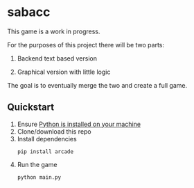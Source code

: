 # sabacc

This game is a work in progress.

For the purposes of this project there will be two parts:

1. Backend text based version

2. Graphical version with little logic

The goal is to eventually merge the two and create a full game.

## Quickstart

1. Ensure [Python is installed on your machine](https://www.python.org/downloads/)
1. Clone/download this repo
1. Install dependencies
	```
	pip install arcade
	```
1. Run the game
	```
	python main.py
	```
